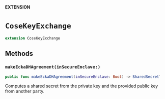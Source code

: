 **EXTENSION**

# `CoseKeyExchange`
```swift
extension CoseKeyExchange
```

## Methods
### `makeEckaDHAgreement(inSecureEnclave:)`

```swift
public func makeEckaDHAgreement(inSecureEnclave: Bool) -> SharedSecret?
```

Computes a shared secret from the private key and the provided public key from another party.
